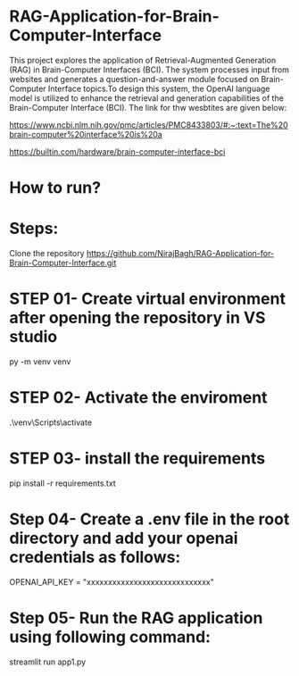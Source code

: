 # RAG-Application-for-Brain-Computer-Interface
This project explores the application of Retrieval-Augmented Generation (RAG) in Brain-Computer Interfaces (BCI). The system processes input from websites and generates a question-and-answer module focused on Brain-Computer Interface topics.To design this system, the OpenAI language model is utilized to enhance the retrieval and generation capabilities of the Brain-Computer Interface (BCI). The link for thw wesbtites are given below:

https://www.ncbi.nlm.nih.gov/pmc/articles/PMC8433803/#:~:text=The%20brain-computer%20interface%20is%20a

https://builtin.com/hardware/brain-computer-interface-bci

# How to run?
# Steps:
Clone the repository
https://github.com/NirajBagh/RAG-Application-for-Brain-Computer-Interface.git
# STEP 01- Create virtual environment after opening the repository in VS studio
py -m venv venv 
# STEP 02- Activate the enviroment
.\venv\Scripts\activate
# STEP 03- install the requirements
pip install -r requirements.txt
# Step 04- Create a .env file in the root directory and add your openai credentials as follows:
OPENAI_API_KEY = "xxxxxxxxxxxxxxxxxxxxxxxxxxxxx"
# Step 05- Run the RAG application using following command:
streamlit run app1.py
